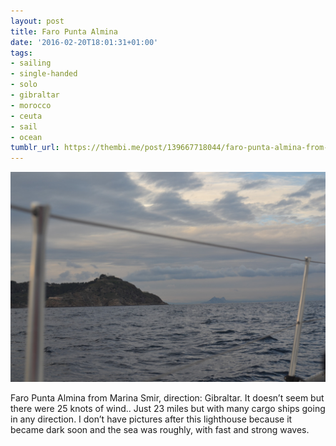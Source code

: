 ```yaml
---
layout: post
title: Faro Punta Almina
date: '2016-02-20T18:01:31+01:00'
tags:
- sailing
- single-handed
- solo
- gibraltar
- morocco
- ceuta
- sail
- ocean
tumblr_url: https://thembi.me/post/139667718044/faro-punta-almina-from-marina-smir-direction
---
```

 ![](/files/tumblr_o2ug8uWsfE1tq106bo1_1280.jpg)  

Faro Punta Almina from Marina Smir, direction: Gibraltar. It doesn’t seem but there were 25 knots of wind.. Just 23 miles but with many cargo ships going in any direction. I don’t have pictures after this lighthouse because it became dark soon and the sea was roughly, with fast and strong waves.

